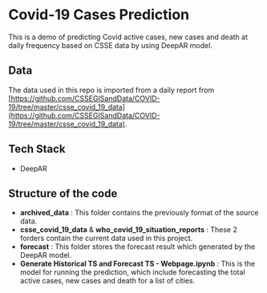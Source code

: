# Covid-19 Cases Prediction

This is a demo of predicting Covid active cases, new cases and death at daily frequency based on CSSE data by using DeepAR model.

## **Data**

The data used in this repo is imported from a daily report from [https://github.com/CSSEGISandData/COVID-19/tree/master/csse_covid_19_data](https://github.com/CSSEGISandData/COVID-19/tree/master/csse_covid_19_data).

## Tech Stack

- DeepAR

## Structure of the code

- **archived_data** : This folder contains the previously format of the source data.
- **csse_covid_19_data** & **who_covid_19_situation_reports** : These 2 forders contain the current data used in this project.
- **forecast** :  This folder stores the forecast result which generated by the DeepAR model.
- ****Generate Historical TS and Forecast TS - Webpage.ipynb**** : This is the model for running the prediction, which include forecasting the total active cases, new cases and death for a list of cities.
